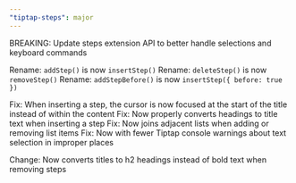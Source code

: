 ```yaml
---
"tiptap-steps": major
---
```


BREAKING: Update steps extension API to better handle selections and keyboard commands

Rename: `addStep()` is now `insertStep()`
Rename: `deleteStep()` is now `removeStep()`
Rename: `addStepBefore()` is now `insertStep({ before: true })`

Fix: When inserting a step, the cursor is now focused at the start of the title instead of within the content
Fix: Now properly converts headings to title text when inserting a step
Fix: Now joins adjacent lists when adding or removing list items
Fix: Now with fewer Tiptap console warnings about text selection in improper places

Change: Now converts titles to h2 headings instead of bold text when removing steps
